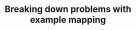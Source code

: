 ---
speaker: Gáspár Nagy
title: Breaking down problems with example mapping
id: gaspar-nagy
workshop: true
topic-category: exploratory
---